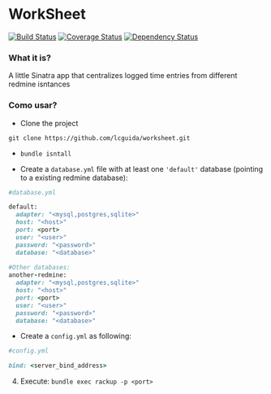 # WorkSheet #

[![Build Status](https://travis-ci.org/lcguida/worksheet.svg?branch=master)](https://travis-ci.org/lcguida/worksheet)
[![Coverage Status](https://img.shields.io/coveralls/lcguida/worksheet.svg)](https://coveralls.io/r/lcguida/worksheet)
[![Dependency Status](https://gemnasium.com/lcguida/worksheet.png?travis)](https://gemnasium.com/lcguida/worksheet)

### What it is? ###

A little Sinatra app that centralizes logged time entries from different redmine isntances

### Como usar? ###

* Clone the project

```
git clone https://github.com/lcguida/worksheet.git
```

* `bundle isntall`

* Create a `database.yml` file with at least one `'default'` database (pointing to a existing redmine database):

```ruby
#database.yml

default:
  adapter: "<mysql,postgres,sqlite>"
  host: "<host>"
  port: <port>
  user: "<user>"
  password: "<password>"
  database: "<database>"
  
#Other databases:
another-redmine:
  adapter: "<mysql,postgres,sqlite>"
  host: "<host>"
  port: <port>
  user: "<user>"
  password: "<password>"
  database: "<database>"

```

* Create a `config.yml` as following:

```ruby
#config.yml

bind: <server_bind_address>

```

4. Execute: `bundle exec rackup -p <port>`
